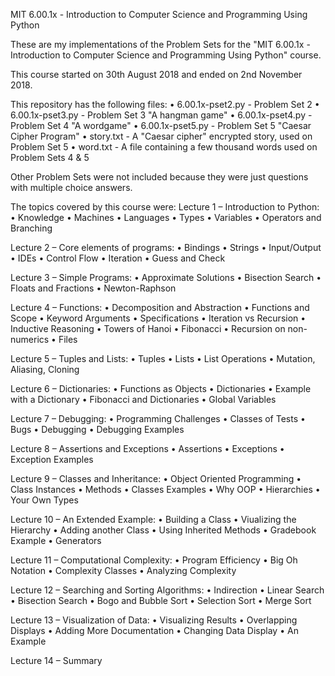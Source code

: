 MIT 6.00.1x - Introduction to Computer Science and Programming Using Python

These are my implementations of the Problem Sets for the "MIT 6.00.1x - Introduction to Computer Science and Programming Using Python" course.

This course started on 30th August 2018 and ended on 2nd November 2018.

This repository has the following files:
  • 6.00.1x-pset2.py - Problem Set 2
  • 6.00.1x-pset3.py - Problem Set 3 "A hangman game"
  • 6.00.1x-pset4.py - Problem Set 4 "A wordgame"
  • 6.00.1x-pset5.py - Problem Set 5 "Caesar Cipher Program"
  • story.txt - A "Caesar cipher" encrypted story, used on Problem Set 5
  • word.txt - A file containing a few thousand words used on Problem Sets 4 & 5

Other Problem Sets were not included because they were just questions with multiple choice answers.
  
The topics covered by this course were:
  Lecture 1 – Introduction to Python:
  • Knowledge
  • Machines
  • Languages
  • Types
  • Variables
  • Operators and Branching
  
  Lecture 2 – Core elements of programs:
  • Bindings
  • Strings
  • Input/Output
  • IDEs
  • Control Flow
  • Iteration
  • Guess and Check
  
  Lecture 3 – Simple Programs:
  • Approximate Solutions
  • Bisection Search
  • Floats and Fractions
  • Newton-Raphson
  
  Lecture 4 – Functions:
  • Decomposition and Abstraction
  • Functions and Scope
  • Keyword Arguments
  • Specifications
  • Iteration vs Recursion
  • Inductive Reasoning
  • Towers of Hanoi
  • Fibonacci
  • Recursion on non-numerics
  • Files
  
  Lecture 5 – Tuples and Lists:
  • Tuples
  • Lists
  • List Operations
  • Mutation, Aliasing, Cloning
  
  Lecture 6 – Dictionaries:
  • Functions as Objects
  • Dictionaries
  • Example with a Dictionary
  • Fibonacci and Dictionaries
  • Global Variables
  
  Lecture 7 – Debugging:
  • Programming Challenges
  • Classes of Tests
  • Bugs
  • Debugging
  • Debugging Examples
  
  Lecture 8 – Assertions and Exceptions
  • Assertions
  • Exceptions
  • Exception Examples
  
  Lecture 9 – Classes and Inheritance:
  • Object Oriented Programming
  • Class Instances
  • Methods
  • Classes Examples
  • Why OOP
  • Hierarchies
  • Your Own Types

  Lecture 10 – An Extended Example:
  • Building a Class
  • Viualizing the Hierarchy
  • Adding another Class
  • Using Inherited Methods
  • Gradebook Example
  • Generators

  Lecture 11 – Computational Complexity:
  • Program Efficiency
  • Big Oh Notation
  • Complexity Classes
  • Analyzing Complexity

  Lecture 12 – Searching and Sorting Algorithms:
  • Indirection
  • Linear Search
  • Bisection Search
  • Bogo and Bubble Sort
  • Selection Sort
  • Merge Sort

  Lecture 13 – Visualization of Data:
  • Visualizing Results
  • Overlapping Displays
  • Adding More Documentation
  • Changing Data Display
  • An Example

  Lecture 14 – Summary
